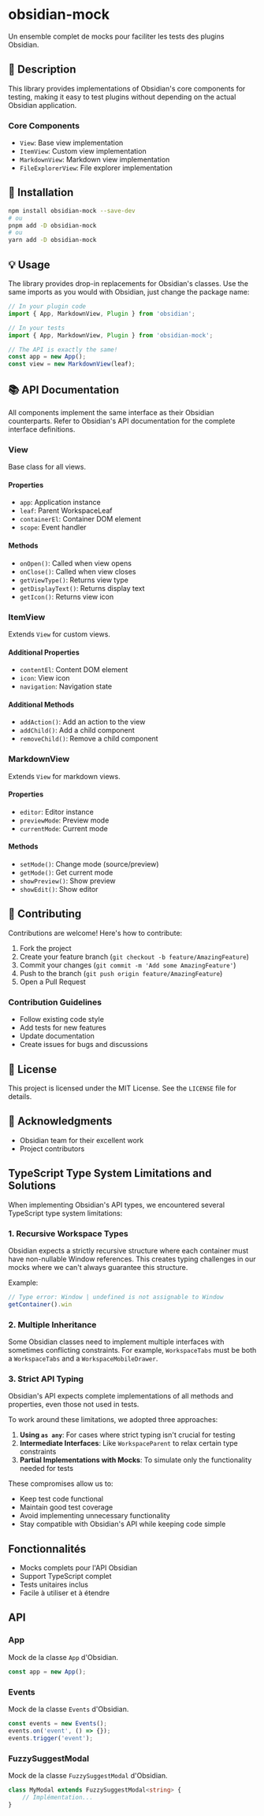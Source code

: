 # obsidian-mock

Un ensemble complet de mocks pour faciliter les tests des plugins Obsidian.

## 📝 Description

This library provides implementations of Obsidian's core components for testing, making it easy to test plugins without depending on the actual Obsidian application.

### Core Components
- `View`: Base view implementation
- `ItemView`: Custom view implementation
- `MarkdownView`: Markdown view implementation
- `FileExplorerView`: File explorer implementation

## 🚀 Installation

```bash
npm install obsidian-mock --save-dev
# ou
pnpm add -D obsidian-mock
# ou
yarn add -D obsidian-mock
```

## 💡 Usage

The library provides drop-in replacements for Obsidian's classes. Use the same imports as you would with Obsidian, just change the package name:

```typescript
// In your plugin code
import { App, MarkdownView, Plugin } from 'obsidian';

// In your tests
import { App, MarkdownView, Plugin } from 'obsidian-mock';

// The API is exactly the same!
const app = new App();
const view = new MarkdownView(leaf);
```

## 📚 API Documentation

All components implement the same interface as their Obsidian counterparts. Refer to Obsidian's API documentation for the complete interface definitions.

### View

Base class for all views.

#### Properties
- `app`: Application instance
- `leaf`: Parent WorkspaceLeaf
- `containerEl`: Container DOM element
- `scope`: Event handler

#### Methods
- `onOpen()`: Called when view opens
- `onClose()`: Called when view closes
- `getViewType()`: Returns view type
- `getDisplayText()`: Returns display text
- `getIcon()`: Returns view icon

### ItemView

Extends `View` for custom views.

#### Additional Properties
- `contentEl`: Content DOM element
- `icon`: View icon
- `navigation`: Navigation state

#### Additional Methods
- `addAction()`: Add an action to the view
- `addChild()`: Add a child component
- `removeChild()`: Remove a child component

### MarkdownView

Extends `View` for markdown views.

#### Properties
- `editor`: Editor instance
- `previewMode`: Preview mode
- `currentMode`: Current mode

#### Methods
- `setMode()`: Change mode (source/preview)
- `getMode()`: Get current mode
- `showPreview()`: Show preview
- `showEdit()`: Show editor

## 🤝 Contributing

Contributions are welcome! Here's how to contribute:

1. Fork the project
2. Create your feature branch (`git checkout -b feature/AmazingFeature`)
3. Commit your changes (`git commit -m 'Add some AmazingFeature'`)
4. Push to the branch (`git push origin feature/AmazingFeature`)
5. Open a Pull Request

### Contribution Guidelines

- Follow existing code style
- Add tests for new features
- Update documentation
- Create issues for bugs and discussions

## 📄 License

This project is licensed under the MIT License. See the `LICENSE` file for details.

## 🙏 Acknowledgments

- Obsidian team for their excellent work
- Project contributors

## TypeScript Type System Limitations and Solutions

When implementing Obsidian's API types, we encountered several TypeScript type system limitations:

### 1. Recursive Workspace Types
Obsidian expects a strictly recursive structure where each container must have non-nullable Window references. This creates typing challenges in our mocks where we can't always guarantee this structure.

Example:
```typescript
// Type error: Window | undefined is not assignable to Window
getContainer().win
```

### 2. Multiple Inheritance
Some Obsidian classes need to implement multiple interfaces with sometimes conflicting constraints. For example, `WorkspaceTabs` must be both a `WorkspaceTabs` and a `WorkspaceMobileDrawer`.

### 3. Strict API Typing
Obsidian's API expects complete implementations of all methods and properties, even those not used in tests.

To work around these limitations, we adopted three approaches:

1. **Using `as any`**: For cases where strict typing isn't crucial for testing
2. **Intermediate Interfaces**: Like `WorkspaceParent` to relax certain type constraints
3. **Partial Implementations with Mocks**: To simulate only the functionality needed for tests

These compromises allow us to:
- Keep test code functional
- Maintain good test coverage
- Avoid implementing unnecessary functionality
- Stay compatible with Obsidian's API while keeping code simple

## Fonctionnalités

- Mocks complets pour l'API Obsidian
- Support TypeScript complet
- Tests unitaires inclus
- Facile à utiliser et à étendre

## API

### App

Mock de la classe `App` d'Obsidian.

```typescript
const app = new App();
```

### Events

Mock de la classe `Events` d'Obsidian.

```typescript
const events = new Events();
events.on('event', () => {});
events.trigger('event');
```

### FuzzySuggestModal

Mock de la classe `FuzzySuggestModal` d'Obsidian.

```typescript
class MyModal extends FuzzySuggestModal<string> {
    // Implémentation...
}
```